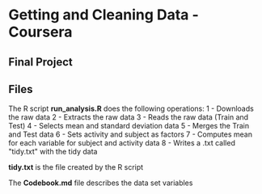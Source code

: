 # Getting and Cleaning Data - Coursera
## Final Project

## Files
The R script __run_analysis.R__ does the following operations:
1 - Downloads the raw data
2 - Extracts the raw data
3 - Reads the raw data (Train and Test)
4 - Selects mean and standard deviation data
5 - Merges the Train and Test data
6 - Sets activity and subject as factors
7 - Computes mean for each variable for subject and activity data
8 - Writes a .txt called "tidy.txt" with the tidy data

__tidy.txt__ is the file created by the R script

The __Codebook.md__ file describes the data set variables
